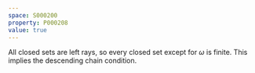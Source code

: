 ```yaml
---
space: S000200
property: P000208
value: true
---
```


All closed sets are left rays, so every closed set except for $\omega$ is finite. This implies the descending chain condition.
